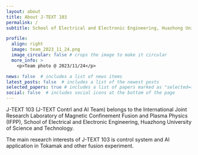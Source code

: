 ```yaml
---
layout: about
title: About J-TEXT 103
permalink: /
subtitle: School of Electrical and Electronic Engineering, Huazhong University of Science and Technology

profile:
  align: right
  image: team_2023_11_24.png
  image_circular: false # crops the image to make it circular
  more_info: >
    <p>Team photo @ 2023/11/24</p>

news: false  # includes a list of news items
latest_posts: false  # includes a list of the newest posts
selected_papers: true # includes a list of papers marked as "selected={true}"
social: false  # includes social icons at the bottom of the page
---
```


J-TEXT 103 (J-TEXT Contrl and AI Team) belongs to the International Joint Research Laboratory of Magnetic Confinement Fusion and Plasma Physics (IFPP), School of Electrical and Electronic Engineering, Huazhong University of Science and Technology.

The main research interests of J-TEXT 103 is control system and AI application in Tokamak and other fusion experiment.

